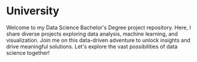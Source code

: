 # University
Welcome to my Data Science Bachelor's Degree project repository. Here, I share diverse projects exploring data analysis, machine learning, and visualization. Join me on this data-driven adventure to unlock insights and drive meaningful solutions. Let's explore the vast possibilities of data science together!
